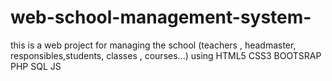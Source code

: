 # web-school-management-system-
this is a web project for managing the school (teachers , headmaster, responsibles,students, classes , courses...) using HTML5 CSS3 BOOTSRAP PHP SQL JS 
